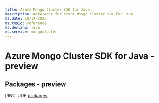 ```yaml
---
title: Azure Mongo Cluster SDK for Java
description: Reference for Azure Mongo Cluster SDK for Java
ms.date: 10/14/2025
ms.topic: reference
ms.devlang: java
ms.service: mongocluster
---
```

# Azure Mongo Cluster SDK for Java - preview
## Packages - preview
[!INCLUDE [packages](mongo-cluster-index.md)]